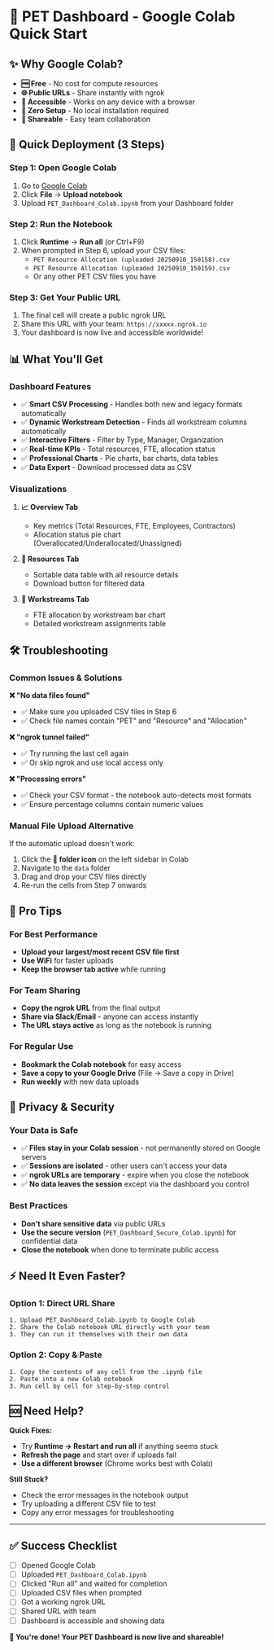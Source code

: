 # 🚀 PET Dashboard - Google Colab Quick Start

## ✨ Why Google Colab?

- **🆓 Free** - No cost for compute resources
- **🌐 Public URLs** - Share instantly with ngrok
- **📱 Accessible** - Works on any device with a browser
- **🔄 Zero Setup** - No local installation required
- **🤝 Shareable** - Easy team collaboration

## 🚀 Quick Deployment (3 Steps)

### Step 1: Open Google Colab
1. Go to [Google Colab](https://colab.research.google.com)
2. Click **File** → **Upload notebook**
3. Upload `PET_Dashboard_Colab.ipynb` from your Dashboard folder

### Step 2: Run the Notebook
1. Click **Runtime** → **Run all** (or Ctrl+F9)
2. When prompted in Step 6, upload your CSV files:
   - `PET Resource Allocation (uploaded 20250910_150158).csv`
   - `PET Resource Allocation (uploaded 20250910_150159).csv`
   - Or any other PET CSV files you have

### Step 3: Get Your Public URL
1. The final cell will create a public ngrok URL
2. Share this URL with your team: `https://xxxxx.ngrok.io`
3. Your dashboard is now live and accessible worldwide!

## 📊 What You'll Get

### Dashboard Features
- ✅ **Smart CSV Processing** - Handles both new and legacy formats automatically
- ✅ **Dynamic Workstream Detection** - Finds all workstream columns automatically
- ✅ **Interactive Filters** - Filter by Type, Manager, Organization
- ✅ **Real-time KPIs** - Total resources, FTE, allocation status
- ✅ **Professional Charts** - Pie charts, bar charts, data tables
- ✅ **Data Export** - Download processed data as CSV

### Visualizations
1. **📈 Overview Tab**
   - Key metrics (Total Resources, FTE, Employees, Contractors)
   - Allocation status pie chart (Overallocated/Underallocated/Unassigned)

2. **👥 Resources Tab**
   - Sortable data table with all resource details
   - Download button for filtered data

3. **🎯 Workstreams Tab**
   - FTE allocation by workstream bar chart
   - Detailed workstream assignments table

## 🛠️ Troubleshooting

### Common Issues & Solutions

**❌ "No data files found"**
- ✅ Make sure you uploaded CSV files in Step 6
- ✅ Check file names contain "PET" and "Resource" and "Allocation"

**❌ "ngrok tunnel failed"**
- ✅ Try running the last cell again
- ✅ Or skip ngrok and use local access only

**❌ "Processing errors"**
- ✅ Check your CSV format - the notebook auto-detects most formats
- ✅ Ensure percentage columns contain numeric values

### Manual File Upload Alternative
If the automatic upload doesn't work:

1. Click the **📁 folder icon** on the left sidebar in Colab
2. Navigate to the `data` folder
3. Drag and drop your CSV files directly
4. Re-run the cells from Step 7 onwards

## 🎯 Pro Tips

### For Best Performance
- **Upload your largest/most recent CSV file first**
- **Use WiFi** for faster uploads
- **Keep the browser tab active** while running

### For Team Sharing
- **Copy the ngrok URL** from the final output
- **Share via Slack/Email** - anyone can access instantly
- **The URL stays active** as long as the notebook is running

### For Regular Use
- **Bookmark the Colab notebook** for easy access
- **Save a copy to your Google Drive** (File → Save a copy in Drive)
- **Run weekly** with new data uploads

## 🔐 Privacy & Security

### Your Data is Safe
- ✅ **Files stay in your Colab session** - not permanently stored on Google servers
- ✅ **Sessions are isolated** - other users can't access your data
- ✅ **ngrok URLs are temporary** - expire when you close the notebook
- ✅ **No data leaves the session** except via the dashboard you control

### Best Practices
- **Don't share sensitive data** via public URLs
- **Use the secure version** (`PET_Dashboard_Secure_Colab.ipynb`) for confidential data
- **Close the notebook** when done to terminate public access

## ⚡ Need It Even Faster?

### Option 1: Direct URL Share
```
1. Upload PET_Dashboard_Colab.ipynb to Google Colab
2. Share the Colab notebook URL directly with your team
3. They can run it themselves with their own data
```

### Option 2: Copy & Paste
```
1. Copy the contents of any cell from the .ipynb file
2. Paste into a new Colab notebook
3. Run cell by cell for step-by-step control
```

## 🆘 Need Help?

**Quick Fixes:**
- Try **Runtime → Restart and run all** if anything seems stuck
- **Refresh the page** and start over if uploads fail
- **Use a different browser** (Chrome works best with Colab)

**Still Stuck?**
- Check the error messages in the notebook output
- Try uploading a different CSV file to test
- Copy any error messages for troubleshooting

---

## ✅ Success Checklist

- [ ] Opened Google Colab
- [ ] Uploaded `PET_Dashboard_Colab.ipynb`
- [ ] Clicked "Run all" and waited for completion
- [ ] Uploaded CSV files when prompted
- [ ] Got a working ngrok URL
- [ ] Shared URL with team
- [ ] Dashboard is accessible and showing data

**🎉 You're done! Your PET Dashboard is now live and shareable!**

